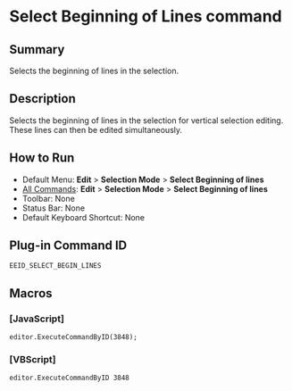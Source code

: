 # Select Beginning of Lines command

## Summary

Selects the beginning of lines in the selection.

## Description

Selects the beginning of lines in the selection for vertical selection editing. These lines can then be edited simultaneously.

## How to Run

- Default Menu: **Edit** \> **Selection Mode**
\> **Select Beginning of lines**
- [All Commands](../tools/all_commands): **Edit** \> **Selection Mode**
\> **Select Beginning of lines**
- Toolbar: None
- Status Bar: None
- Default Keyboard Shortcut: None

## Plug-in Command ID

```
EEID_SELECT_BEGIN_LINES```

## Macros

### \[JavaScript\]

```
editor.ExecuteCommandByID(3848);
```

### \[VBScript\]

```
editor.ExecuteCommandByID 3848
```
